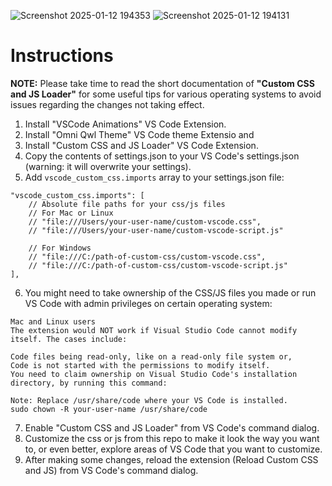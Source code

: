 ![Screenshot 2025-01-12 194353](https://github.com/user-attachments/assets/f8fb04de-96ae-4b6a-8e59-ba712215291a)
![Screenshot 2025-01-12 194131](https://github.com/user-attachments/assets/8c9dca64-f73a-44b0-9035-d1e677c4f65d)
# Instructions

**NOTE:** Please take time to read the short documentation of **"Custom CSS and JS Loader"** for some useful tips for various operating systems to avoid issues regarding the changes not taking effect.

1. Install "VSCode Animations" VS Code Extension.
2. Install "Omni Qwl Theme" VS Code theme Extensio and 
3. Install "Custom CSS and JS Loader" VS Code Extension.
4. Copy the contents of settings.json to your VS Code's settings.json (warning: it will overwrite your settings).
5. Add `vscode_custom_css.imports` array to your settings.json file:
```
"vscode_custom_css.imports": [
    // Absolute file paths for your css/js files
    // For Mac or Linux
    // "file:///Users/your-user-name/custom-vscode.css",
    // "file:///Users/your-user-name/custom-vscode-script.js"

    // For Windows
    // "file:///C:/path-of-custom-css/custom-vscode.css",
    // "file:///C:/path-of-custom-css/custom-vscode-script.js"
],
```
6. You might need to take ownership of the CSS/JS files you made or run VS Code with admin privileges on certain operating system:
```
Mac and Linux users
The extension would NOT work if Visual Studio Code cannot modify itself. The cases include:

Code files being read-only, like on a read-only file system or,
Code is not started with the permissions to modify itself.
You need to claim ownership on Visual Studio Code's installation directory, by running this command:

Note: Replace /usr/share/code where your VS Code is installed.
sudo chown -R your-user-name /usr/share/code
```
7. Enable "Custom CSS and JS Loader" from VS Code's command dialog.
8. Customize the css or js from this repo to make it look the way you want to, or even better, explore areas of VS Code that you want to customize.
9. After making some changes, reload the extension (Reload Custom CSS and JS) from VS Code's command dialog.
